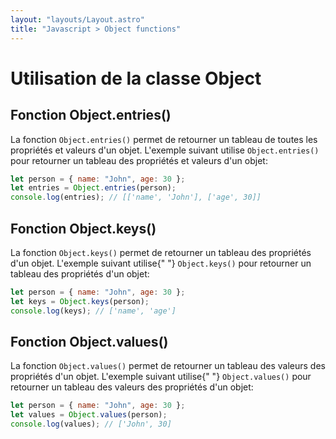 ```yaml
---
layout: "layouts/Layout.astro"
title: "Javascript > Object functions"
---
```


# Utilisation de la classe Object

## Fonction Object.entries()

La fonction <code>Object.entries()</code> permet de retourner un tableau
de toutes les propriétés et valeurs d'un objet. L'exemple suivant
utilise <code>Object.entries()</code> pour retourner un tableau des
propriétés et valeurs d'un objet:

```js
let person = { name: "John", age: 30 };
let entries = Object.entries(person);
console.log(entries); // [['name', 'John'], ['age', 30]]
```

## Fonction Object.keys()

La fonction <code>Object.keys()</code> permet de retourner un tableau
des propriétés d'un objet. L'exemple suivant utilise{" "}
<code>Object.keys()</code> pour retourner un tableau des propriétés d'un
objet:

```js
let person = { name: "John", age: 30 };
let keys = Object.keys(person);
console.log(keys); // ['name', 'age']
```

## Fonction Object.values()

La fonction <code>Object.values()</code> permet de retourner un tableau
des valeurs des propriétés d'un objet. L'exemple suivant utilise{" "}
<code>Object.values()</code> pour retourner un tableau des valeurs des
propriétés d'un objet:

```js
let person = { name: "John", age: 30 };
let values = Object.values(person);
console.log(values); // ['John', 30]
```
